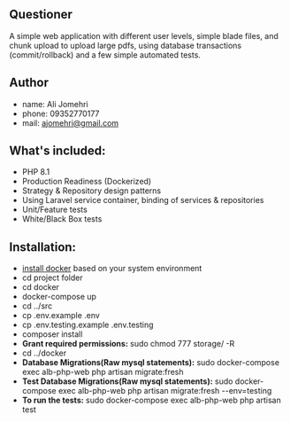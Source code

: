 ## Questioner

A simple web application with different user levels, simple blade files, and chunk upload to upload large pdfs, using
database transactions (commit/rollback) and a few simple automated tests.

## Author

- name: Ali Jomehri
- phone: 09352770177
- mail: ajomehri@gmail.com

## What's included:

- PHP 8.1
- Production Readiness (Dockerized)
- Strategy & Repository design patterns
- Using Laravel service container, binding of services & repositories
- Unit/Feature tests
- White/Black Box tests

## Installation:

- [install docker](https://docs.docker.com/get-docker/) based on your system environment
- cd project folder
- cd docker
- docker-compose up
- cd ../src
- cp .env.example .env
- cp .env.testing.example .env.testing
- composer install
- **Grant required permissions:** sudo chmod 777 storage/ -R
- cd ../docker
- **Database Migrations(Raw mysql statements):** sudo docker-compose exec alb-php-web php artisan migrate:fresh
- **Test Database Migrations(Raw mysql statements):** sudo docker-compose exec alb-php-web php artisan migrate:fresh
  --env=testing
- **To run the tests:** sudo docker-compose exec alb-php-web php artisan test
